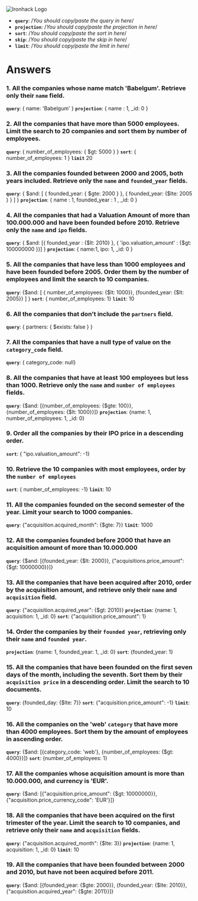![Ironhack Logo](https://i.imgur.com/1QgrNNw.png)

- **`query`**: /_You should copy/paste the query in here_/
- **`projection`**: /_You should copy/paste the projection in here_/
- **`sort`**: /_You should copy/paste the sort in here_/
- **`skip`**: /_You should copy/paste the skip in here_/
- **`limit`**: /_You should copy/paste the limit in here_/

# Answers

### 1. All the companies whose name match 'Babelgum'. Retrieve only their `name` field.

**`query`**: { name: 'Babelgum' } **`projection`**: { name : 1, _id: 0 } 

### 2. All the companies that have more than 5000 employees. Limit the search to 20 companies and sort them by **number of employees**.

**`query`**: { number_of_employees: { $gt: 5000 } } **`sort`**: { number_of_employees: 1 } **`limit`** 20

### 3. All the companies founded between 2000 and 2005, both years included. Retrieve only the `name` and `founded_year` fields.

**`query`**: { $and: [ { founded_year: { $gte: 2000 } }, { founded_year: {$lte: 2005 } } ] } **`projection`**: { name : 1, founded_year : 1 , _id: 0 }

### 4. All the companies that had a Valuation Amount of more than 100.000.000 and have been founded before 2010. Retrieve only the `name` and `ipo` fields.

**`query`**: { $and: [{ founded_year : {$lt: 2010} }, { 'ipo.valuation_amount' : {$gt: 100000000 }}] }
**`projection`**: { name:1, ipo: 1, _id: 0 }

### 5. All the companies that have less than 1000 employees and have been founded before 2005. Order them by the number of employees and limit the search to 10 companies.

**`query`**: {$and: [ { number_of_employees: {$lt: 1000}}, {founded_year: {$lt: 2005}} ] }
**`sort`**: { number_of_employees: 1}     **`limit`**: 10

### 6. All the companies that don't include the `partners` field.

**`query`**: { partners: { $exists: false } }

### 7. All the companies that have a null type of value on the `category_code` field.

**`query`**: { category_code: null}

### 8. All the companies that have at least 100 employees but less than 1000. Retrieve only the `name` and `number of employees` fields.

**`query`**: {$and: [{number_of_employees: {$gte: 100}}, {number_of_employees: {$lt: 1000}}]}
**`projection`**: {name: 1, number_of_employees: 1, _id: 0}


### 9. Order all the companies by their IPO price in a descending order.

**`sort`**: { "ipo.valuation_amount": -1}

### 10. Retrieve the 10 companies with most employees, order by the `number of employees`

**`sort`**: { number_of_employees: -1}     **`limit`**: 10

### 11. All the companies founded on the second semester of the year. Limit your search to 1000 companies.

**`query`**: {"acquisition.acquired_month": {$gte: 7}}     **`limit`**: 1000

### 12. All the companies founded before 2000 that have an acquisition amount of more than 10.000.000

**`query`**: {$and: [{founded_year: {$lt: 2000}}, {"acquisitions.price_amount": {$gt: 10000000}}]}

### 13. All the companies that have been acquired after 2010, order by the acquisition amount, and retrieve only their `name` and `acquisition` field.

**`query`**: {"acquisition.acquired_year": {$gt: 2010}}   **`projection`**: {name: 1, acquisition: 1, _id: 0}
**`sort`**: {"acquisition.price_amount": 1}

### 14. Order the companies by their `founded year`, retrieving only their `name` and `founded year`.

**`projection`**: {name: 1, founded_year: 1, _id: 0}       **`sort`**: {founded_year: 1}

### 15. All the companies that have been founded on the first seven days of the month, including the seventh. Sort them by their `acquisition price` in a descending order. Limit the search to 10 documents.

**`query`**: {founded_day: {$lte: 7}}  **`sort`**: {"acquisition.price_amount": -1}  **`limit`**: 10

### 16. All the companies on the 'web' `category` that have more than 4000 employees. Sort them by the amount of employees in ascending order.

**`query`**:  {$and: [{category_code: 'web'}, {number_of_employees: {$gt: 4000}}]}   **`sort`**: {number_of_employees: 1}


### 17. All the companies whose acquisition amount is more than 10.000.000, and currency is 'EUR'.

**`query`**: {$and: [{"acquisition.price_amount": {$gt: 10000000}}, {"acquisition.price_currency_code": 'EUR'}]}


### 18. All the companies that have been acquired on the first trimester of the year. Limit the search to 10 companies, and retrieve only their `name` and `acquisition` fields.

**`query`**: {"acquisition.acquired_month": {$lte: 3}}      **`projection`**: {name: 1, acquisition: 1, _id: 0}    **`limit`**: 10

### 19. All the companies that have been founded between 2000 and 2010, but have not been acquired before 2011.

**`query`**: {$and: [{founded_year: {$gte: 2000}}, {founded_year: {$lte: 2010}}, {"acquisition.acquired_year": {$gte: 2011}}]} 